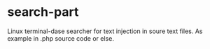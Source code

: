 # search-part
Linux terminal-dase searcher for text injection in soure text files. As example in .php source code or else.
